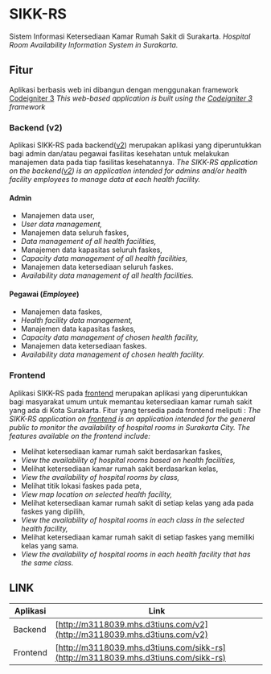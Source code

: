 # SIKK-RS
Sistem Informasi Ketersediaan Kamar Rumah Sakit di Surakarta.
_Hospital Room Availability Information System in Surakarta._

## Fitur
Aplikasi berbasis web ini dibangun dengan menggunakan framework [Codeigniter 3](https://www.codeigniter.com/)
_This web-based application is built using the [Codeigniter 3](https://www.codeigniter.com/) framework_
### Backend (v2)
Aplikasi SIKK-RS pada backend([v2]()) merupakan aplikasi yang diperuntukkan bagi admin dan/atau pegawai fasilitas kesehatan untuk melakukan manajemen data pada tiap fasilitas kesehatannya.
_The SIKK-RS application on the backend([v2]()) is an application intended for admins and/or health facility employees to manage data at each health facility._
#### Admin
- Manajemen data user,
- _User data management,_
- Manajemen data seluruh faskes,
- _Data management of all health facilities,_
- Manajemen data kapasitas seluruh faskes,
- _Capacity data management of all health facilities,_
- Manajemen data ketersediaan seluruh faskes.
- _Availability data management of all health facilities._
#### Pegawai (_Employee_)
- Manajemen data faskes,
- _Health facility data management,_
- Manajemen data kapasitas faskes,
- _Capacity data management of chosen health facility,_
- Manajemen data ketersediaan faskes.
- _Availability data management of chosen health facility._

### Frontend
Aplikasi SIKK-RS pada [frontend]() merupakan aplikasi yang diperuntukkan bagi masyarakat umum untuk memantau ketersediaan kamar rumah sakit yang ada di Kota Surakarta. Fitur yang tersedia pada frontend meliputi :
_The SIKK-RS application on [frontend]() is an application intended for the general public to monitor the availability of hospital rooms in Surakarta City. The features available on the frontend include:_
- Melihat ketersediaan kamar rumah sakit berdasarkan faskes,
- _View the availability of hospital rooms based on health facilities,_
- Melihat ketersediaan kamar rumah sakit berdasarkan kelas,
- _View the availability of hospital rooms by class,_
- Melihat titik lokasi faskes pada peta,
- _View map location on selected health facility,_
- Melihat ketersediaan kamar rumah sakit di setiap kelas yang ada pada faskes yang dipilih,
- _View the availability of hospital rooms in each class in the selected health facility,_
- Melihat ketersediaan kamar rumah sakit di setiap faskes yang memiliki kelas yang sama.
- _View the availability of hospital rooms in each health facility that has the same class._

## LINK
| Aplikasi | Link |
| ------ | ------ |
| Backend | [http://m3118039.mhs.d3tiuns.com/v2](http://m3118039.mhs.d3tiuns.com/v2) |
| Frontend | [http://m3118039.mhs.d3tiuns.com/sikk-rs](http://m3118039.mhs.d3tiuns.com/sikk-rs) |